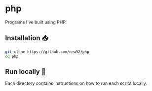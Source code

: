 # php
Programs I've built using PHP.

## Installation 📥

```bash
git clone https://github.com/new92/php
cd php
```

## Run locally 📲

Each directory contains instructions on how to run each script locally.
